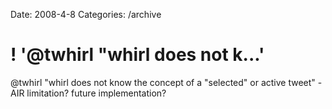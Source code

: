 Date: 2008-4-8
Categories: /archive

# ! '@twhirl "whirl does not k...'

@twhirl &quot;whirl does not know the concept of a &quot;selected&quot; or active tweet&quot; - AIR limitation? future implementation?

